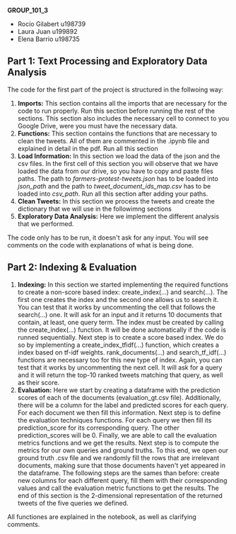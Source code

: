 **GROUP_101_3**
* Rocío Gilabert u198739
* Laura Juan     u199892
* Elena Barrio   u198735

## Part 1: Text Processing and Exploratory Data Analysis
The code for the first part of the project is structured in the follwoing way:
1. **Imports:** This section contains all the imports that are necessary for the code to run properly. Run this section before running the rest of the sections.
   This section also includes the necessary cell to connect to you Google Drive, were you must have the necessary data.
2. **Functions:** This section contains the functions that are necessary to clean the tweets. All of them are commented in the .ipynb file and explained in detail in the pdf.
   Run all this section 
3. **Load Information:** In this section we load the data of the json and the csv files. In the first cell of this section you will observe that we have loaded the data from our drive,
   so you have to copy and paste files paths. The path to *farmers-protest-tweets.json* has to be loaded into *json_path* and the path to *tweet_document_ids_map.csv* has to be loaded into *csv_path*.
   Run all this section after adding your paths.
4. **Clean Tweets:** In this section we process the tweets and create the dictionary that we will use in the followimng sections
5. **Exploratory Data Analysis:** Here we implement the different analysis that we performed.

The code only has to be run, it doesn't ask for any input.
You will see comments on the code with explanations of what is being done.

## Part 2: Indexing & Evaluation
1. **Indexing:** In this section we started implementing the required functions to create a non-score based index: create_index(...) and search(...). The first one creates the index and the second one allows us to search it. You can test that it works by uncommenting the cell that follows the search(...) one. It will ask for an input and it returns 10 documents that contain, at least, one query term. The index must be created by calling the create_index(...) function. It will be done automatically if the code is runned sequentially. 
	Next step is to create a score based index. We do so by implementing a create_index_tfidf(...) function, which creates a index based on tf-idf weights. rank_documents(...) and search_tf_idf(...) functions are necessary too for this new type of index. Again, you can test that it works by uncommenting the next cell. It will ask for a query and it will return the top-10 ranked tweets matching that query, as well as their score. 
2. **Evaluation:** Here we start by creating a dataframe with the prediction scores of each of the documents (evaluation_gt.csv file). Additionally, there will be a column for the label and predicted scores for each query. For each document we then fill this information. Next step is to define the evaluation techniques functions. For each query we then fill its prediction_score for its corresponding query. The other prediction_scores will be 0. Finally, we are able to call the evaluation metrics functions and we get the results. Next step is to compute the metrics for our own queries and ground truths. To this end, we open our ground truth .csv file and we randomly fill the rows that are irrelevant documents, making sure that those documents haven't yet appeared in the dataframe. The following steps are the sames than before: create new columns for each different query, fill them with their corresponding values and call the evaluation metric functions to get the results. The end of this section is the 2-dimensional representation of the returned tweets of the five queries we defined.

All functiones are explained in the notebook, as well as clarifying comments.
